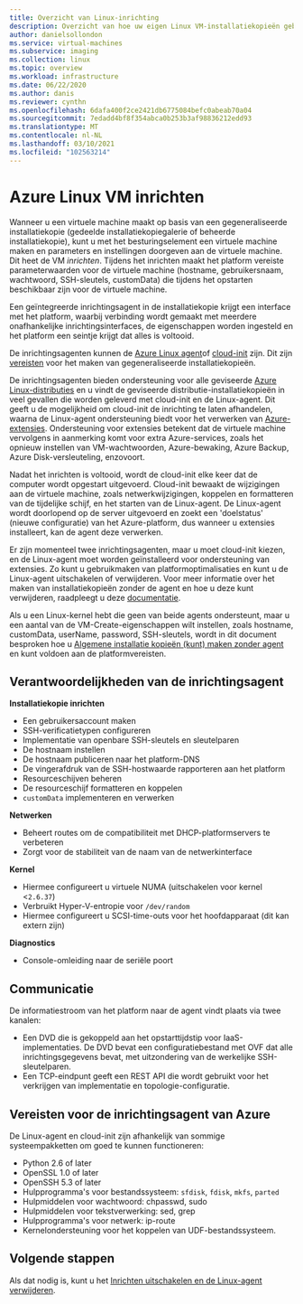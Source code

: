 ```yaml
---
title: Overzicht van Linux-inrichting
description: Overzicht van hoe uw eigen Linux VM-installatiekopieën gebruikt of nieuwe installatiekopieën maakt voor gebruik in Azure.
author: danielsollondon
ms.service: virtual-machines
ms.subservice: imaging
ms.collection: linux
ms.topic: overview
ms.workload: infrastructure
ms.date: 06/22/2020
ms.author: danis
ms.reviewer: cynthn
ms.openlocfilehash: 6dafa400f2ce2421db6775084befc0abeab70a04
ms.sourcegitcommit: 7edadd4bf8f354abca0b253b3af98836212edd93
ms.translationtype: MT
ms.contentlocale: nl-NL
ms.lasthandoff: 03/10/2021
ms.locfileid: "102563214"
---
```

# <a name="azure-linux-vm-provisioning"></a>Azure Linux VM inrichten
Wanneer u een virtuele machine maakt op basis van een gegeneraliseerde installatiekopie (gedeelde installatiekopiegalerie of beheerde installatiekopie), kunt u met het besturingselement een virtuele machine maken en parameters en instellingen doorgeven aan de virtuele machine. Dit heet de VM *inrichten*. Tijdens het inrichten maakt het platform vereiste parameterwaarden voor de virtuele machine (hostname, gebruikersnaam, wachtwoord, SSH-sleutels, customData) die tijdens het opstarten beschikbaar zijn voor de virtuele machine. 

Een geïntegreerde inrichtingsagent in de installatiekopie krijgt een interface met het platform, waarbij verbinding wordt gemaakt met meerdere onafhankelijke inrichtingsinterfaces, de eigenschappen worden ingesteld en het platform een seintje krijgt dat alles is voltooid. 

De inrichtingsagenten kunnen de [Azure Linux agent](../extensions/agent-linux.md)of [cloud-init](./using-cloud-init.md) zijn. Dit zijn [vereisten](create-upload-generic.md) voor het maken van gegeneraliseerde installatiekopieën.

De inrichtingsagenten bieden ondersteuning voor alle geviseerde [Azure Linux-distributies](./endorsed-distros.md) en u vindt de geviseerde distributie-installatiekopieën in veel gevallen die worden geleverd met cloud-init en de Linux-agent. Dit geeft u de mogelijkheid om cloud-init de inrichting te laten afhandelen, waarna de Linux-agent ondersteuning biedt voor het verwerken van [Azure-extensies](../extensions/features-windows.md). Ondersteuning voor extensies betekent dat de virtuele machine vervolgens in aanmerking komt voor extra Azure-services, zoals het opnieuw instellen van VM-wachtwoorden, Azure-bewaking, Azure Backup, Azure Disk-versleuteling, enzovoort.

Nadat het inrichten is voltooid, wordt de cloud-init elke keer dat de computer wordt opgestart uitgevoerd. Cloud-init bewaakt de wijzigingen aan de virtuele machine, zoals netwerkwijzigingen, koppelen en formatteren van de tijdelijke schijf, en het starten van de Linux-agent. De Linux-agent wordt doorlopend op de server uitgevoerd en zoekt een 'doelstatus' (nieuwe configuratie) van het Azure-platform, dus wanneer u extensies installeert, kan de agent deze verwerken.

Er zijn momenteel twee inrichtingsagenten, maar u moet cloud-init kiezen, en de Linux-agent moet worden geïnstalleerd voor ondersteuning van extensies. Zo kunt u gebruikmaken van platformoptimalisaties en kunt u de Linux-agent uitschakelen of verwijderen. Voor meer informatie over het maken van installatiekopieën zonder de agent en hoe u deze kunt verwijderen, raadpleegt u deze [documentatie](disable-provisioning.md).

Als u een Linux-kernel hebt die geen van beide agents ondersteunt, maar u een aantal van de VM-Create-eigenschappen wilt instellen, zoals hostname, customData, userName, password, SSH-sleutels, wordt in dit document besproken hoe u [Algemene installatie kopieën (kunt) maken zonder agent](no-agent.md) en kunt voldoen aan de platformvereisten.


## <a name="provisioning-agent-responsibilities"></a>Verantwoordelijkheden van de inrichtingsagent

**Installatiekopie inrichten**
  
- Een gebruikersaccount maken
- SSH-verificatietypen configureren
- Implementatie van openbare SSH-sleutels en sleutelparen
- De hostnaam instellen
- De hostnaam publiceren naar het platform-DNS
- De vingerafdruk van de SSH-hostwaarde rapporteren aan het platform
- Resourceschijven beheren
- De resourceschijf formatteren en koppelen
- `customData` implementeren en verwerken
 
**Netwerken**
  
- Beheert routes om de compatibiliteit met DHCP-platformservers te verbeteren
- Zorgt voor de stabiliteit van de naam van de netwerkinterface

**Kernel**
  
- Hiermee configureert u virtuele NUMA (uitschakelen voor kernel <`2.6.37`)
- Verbruikt Hyper-V-entropie voor `/dev/random`
- Hiermee configureert u SCSI-time-outs voor het hoofdapparaat (dit kan extern zijn)

**Diagnostics**
  
- Console-omleiding naar de seriële poort

## <a name="communication"></a>Communicatie
De informatiestroom van het platform naar de agent vindt plaats via twee kanalen:

- Een DVD die is gekoppeld aan het opstarttijdstip voor IaaS-implementaties. De DVD bevat een configuratiebestand met OVF dat alle inrichtingsgegevens bevat, met uitzondering van de werkelijke SSH-sleutelparen.
- Een TCP-eindpunt geeft een REST API die wordt gebruikt voor het verkrijgen van implementatie en topologie-configuratie.


## <a name="azure-provisioning-agent-requirements"></a>Vereisten voor de inrichtingsagent van Azure
De Linux-agent en cloud-init zijn afhankelijk van sommige systeempakketten om goed te kunnen functioneren:
- Python 2.6 of later
- OpenSSL 1.0 of later
- OpenSSH 5.3 of later
- Hulpprogramma's voor bestandssysteem: `sfdisk`, `fdisk`, `mkfs`, `parted`
- Hulpmiddelen voor wachtwoord: chpasswd, sudo
- Hulpmiddelen voor tekstverwerking: sed, grep
- Hulpprogramma's voor netwerk: ip-route
- Kernelondersteuning voor het koppelen van UDF-bestandssysteem.

## <a name="next-steps"></a>Volgende stappen

Als dat nodig is, kunt u het [Inrichten uitschakelen en de Linux-agent verwijderen](disable-provisioning.md).
